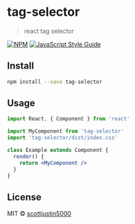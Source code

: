 # tag-selector

> react tag selector

[![NPM](https://img.shields.io/npm/v/tag-selector.svg)](https://www.npmjs.com/package/tag-selector) [![JavaScript Style Guide](https://img.shields.io/badge/code_style-standard-brightgreen.svg)](https://standardjs.com)

## Install

```bash
npm install --save tag-selector
```

## Usage

```jsx
import React, { Component } from 'react'

import MyComponent from 'tag-selector'
import 'tag-selector/dist/index.css'

class Example extends Component {
  render() {
    return <MyComponent />
  }
}
```

## License

MIT © [scottjustin5000](https://github.com/scottjustin5000)
